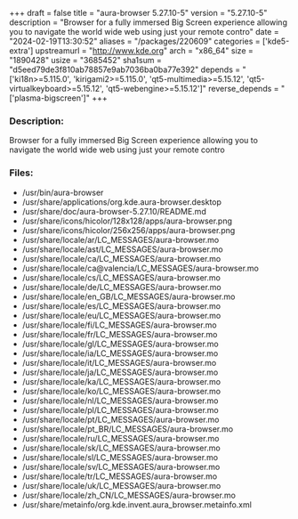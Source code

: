 +++
draft = false
title = "aura-browser 5.27.10-5"
version = "5.27.10-5"
description = "Browser for a fully immersed Big Screen experience allowing you to navigate the world wide web using just your remote contro"
date = "2024-02-19T13:30:52"
aliases = "/packages/220609"
categories = ['kde5-extra']
upstreamurl = "http://www.kde.org"
arch = "x86_64"
size = "1890428"
usize = "3685452"
sha1sum = "d5eed79de3f810ab78857e9ab7036ba0ba77e392"
depends = "['ki18n>=5.115.0', 'kirigami2>=5.115.0', 'qt5-multimedia>=5.15.12', 'qt5-virtualkeyboard>=5.15.12', 'qt5-webengine>=5.15.12']"
reverse_depends = "['plasma-bigscreen']"
+++
### Description: 
Browser for a fully immersed Big Screen experience allowing you to navigate the world wide web using just your remote contro

### Files: 
* /usr/bin/aura-browser
* /usr/share/applications/org.kde.aura-browser.desktop
* /usr/share/doc/aura-browser-5.27.10/README.md
* /usr/share/icons/hicolor/128x128/apps/aura-browser.png
* /usr/share/icons/hicolor/256x256/apps/aura-browser.png
* /usr/share/locale/ar/LC_MESSAGES/aura-browser.mo
* /usr/share/locale/ast/LC_MESSAGES/aura-browser.mo
* /usr/share/locale/ca/LC_MESSAGES/aura-browser.mo
* /usr/share/locale/ca@valencia/LC_MESSAGES/aura-browser.mo
* /usr/share/locale/cs/LC_MESSAGES/aura-browser.mo
* /usr/share/locale/de/LC_MESSAGES/aura-browser.mo
* /usr/share/locale/en_GB/LC_MESSAGES/aura-browser.mo
* /usr/share/locale/es/LC_MESSAGES/aura-browser.mo
* /usr/share/locale/eu/LC_MESSAGES/aura-browser.mo
* /usr/share/locale/fi/LC_MESSAGES/aura-browser.mo
* /usr/share/locale/fr/LC_MESSAGES/aura-browser.mo
* /usr/share/locale/gl/LC_MESSAGES/aura-browser.mo
* /usr/share/locale/ia/LC_MESSAGES/aura-browser.mo
* /usr/share/locale/it/LC_MESSAGES/aura-browser.mo
* /usr/share/locale/ja/LC_MESSAGES/aura-browser.mo
* /usr/share/locale/ka/LC_MESSAGES/aura-browser.mo
* /usr/share/locale/ko/LC_MESSAGES/aura-browser.mo
* /usr/share/locale/nl/LC_MESSAGES/aura-browser.mo
* /usr/share/locale/pl/LC_MESSAGES/aura-browser.mo
* /usr/share/locale/pt/LC_MESSAGES/aura-browser.mo
* /usr/share/locale/pt_BR/LC_MESSAGES/aura-browser.mo
* /usr/share/locale/ru/LC_MESSAGES/aura-browser.mo
* /usr/share/locale/sk/LC_MESSAGES/aura-browser.mo
* /usr/share/locale/sl/LC_MESSAGES/aura-browser.mo
* /usr/share/locale/sv/LC_MESSAGES/aura-browser.mo
* /usr/share/locale/tr/LC_MESSAGES/aura-browser.mo
* /usr/share/locale/uk/LC_MESSAGES/aura-browser.mo
* /usr/share/locale/zh_CN/LC_MESSAGES/aura-browser.mo
* /usr/share/metainfo/org.kde.invent.aura_browser.metainfo.xml
